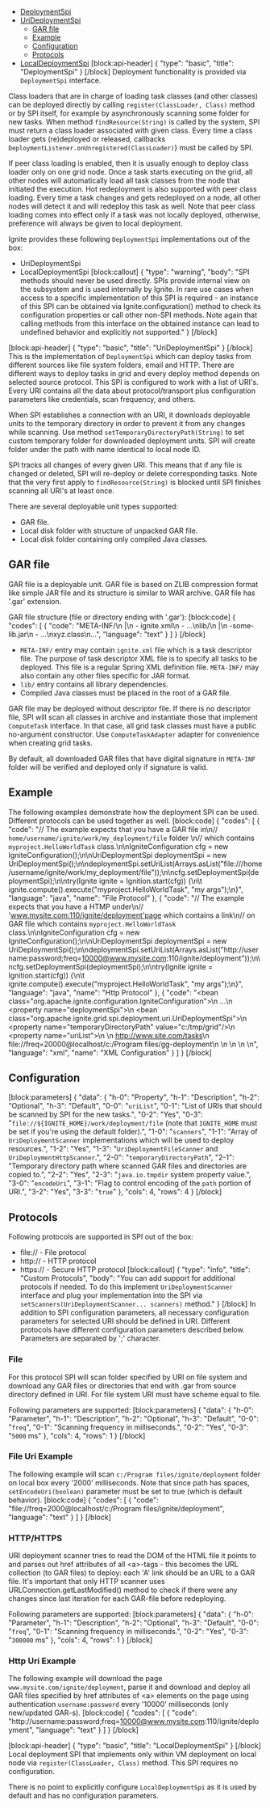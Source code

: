 * [DeploymentSpi](#deploymentspi)
* [UriDeploymentSpi](#urideploymentspi)
  * [GAR file](#section-gar-file)
  * [Example](#section-example)
  * [Configuration](#section-configuration)
  * [Protocols](#section-protocols)
* [LocalDeploymentSpi](#localdeploymentspi)
[block:api-header]
{
  "type": "basic",
  "title": "DeploymentSpi"
}
[/block]
Deployment functionality is provided via `DeploymentSpi` interface.

Class loaders that are in charge of loading task classes (and other classes) can be deployed directly by calling `register(ClassLoader, Class)` method or by SPI itself, for example by asynchronously scanning some folder for new tasks. When method `findResource(String)` is called by the system, SPI must return a class loader associated with given class. Every time a class loader gets (re)deployed or released, callbacks `DeploymentListener.onUnregistered(ClassLoader)`} must be called by SPI.

If peer class loading is enabled, then it is usually enough to deploy class loader only on one grid node. Once a task starts executing on the grid, all other nodes will automatically load all task classes from the node that initiated the execution. Hot redeployment is also supported with peer class loading. Every time a task changes and gets redeployed on a node, all other nodes will detect it and will redeploy this task as well. Note that peer class loading comes into effect only if a task was not locally deployed, otherwise, preference will always be given to local deployment.

Ignite provides these following `DeploymentSpi` implementations out of the box:
  * UriDeploymentSpi
  * LocalDeploymentSpi
[block:callout]
{
  "type": "warning",
  "body": "SPI methods should never be used directly. SPIs provide internal view on the subsystem and is used internally by Ignite. In rare use cases when access to a specific implementation of this SPI is required - an instance of this SPI can be obtained via Ignite.configuration() method to check its configuration properties or call other non-SPI methods. Note again that calling methods from this interface on the obtained instance can lead to undefined behavior and explicitly not supported."
}
[/block]

[block:api-header]
{
  "type": "basic",
  "title": "UriDeploymentSpi"
}
[/block]
This is the implementation of `DeploymentSpi` which can deploy tasks from different sources like file system folders, email and HTTP. There are different ways to deploy tasks in grid and every deploy method depends on selected source protocol. This SPI is configured to work with a list of URI's. Every URI contains all the data about protocol/transport plus configuration parameters like credentials, scan frequency, and others.

When SPI establishes a connection with an URI, it downloads deployable units to the temporary directory in order to prevent it from any changes while scanning. Use method `setTemporaryDirectoryPath(String)` to set custom temporary folder for downloaded deployment units. SPI will create folder under the path with name identical to local node ID.

SPI tracks all changes of every given URI. This means that if any file is changed or deleted, SPI will re-deploy or delete corresponding tasks. Note that the very first apply to `findResource(String)` is blocked until SPI finishes scanning all URI's at least once.

There are several deployable unit types supported:
  * GAR file.
  * Local disk folder with structure of unpacked GAR file.
  * Local disk folder containing only compiled Java classes.

## GAR file
GAR file is a deployable unit. GAR file is based on ZLIB compression format like simple JAR file and its structure is similar to WAR archive. GAR file has '.gar' extension.

GAR file structure (file or directory ending with '.gar'):
[block:code]
{
  "codes": [
    {
      "code": "META-INF/\n        |\n         - ignite.xml\n         - ...\nlib/\n   |\n    -some-lib.jar\n    - ...\nxyz.class\n...",
      "language": "text"
    }
  ]
}
[/block]
  * `META-INF/` entry may contain `ignite.xml` file which is a task descriptor file. The purpose of task descriptor XML file is to specify all tasks to be deployed. This file is a regular Spring XML definition file. `META-INF/` may also contain any other files specific for JAR format.
  * `lib/` entry contains all library dependencies.
  * Compiled Java classes must be placed in the root of a GAR file.

GAR file may be deployed without descriptor file. If there is no descriptor file, SPI will scan all classes in archive and instantiate those that implement `ComputeTask` interface. In that case, all grid task classes must have a public no-argument constructor. Use `ComputeTaskAdapter` adapter for convenience when creating grid tasks.

By default, all downloaded GAR files that have digital signature in `META-INF` folder will be verified and deployed only if signature is valid.

## Example
The following examples demonstrate how the deployment SPI can be used. Different protocols can be used together as well. 
[block:code]
{
  "codes": [
    {
      "code": "// The example expects that you have a GAR file in\n// `home/username/ignite/work/my_deployment/file` folder \n// which contains `myproject.HelloWorldTask` class.\n\nIgniteConfiguration cfg = new IgniteConfiguration();\n\nUriDeploymentSpi deploymentSpi = new UriDeploymentSpi();\n\ndeploymentSpi.setUriList(Arrays.asList(\"file:///home/username/ignite/work/my_deployment/file\"));\n\ncfg.setDeploymentSpi(deploymentSpi);\n\ntry(Ignite ignite = Ignition.start(cfg)) {\n\t  ignite.compute().execute(\"myproject.HelloWorldTask\", \"my args\");\n}",
      "language": "java",
      "name": "File Protocol"
    },
    {
      "code": "// The example expects that you have a HTMP under\n// 'www.mysite.com:110/ignite/deployment'page which contains a link\n// on GAR file which contains `myproject.HelloWorldTask` class.\n\nIgniteConfiguration cfg = new IgniteConfiguration();\n\nUriDeploymentSpi deploymentSpi = new UriDeploymentSpi();\n\ndeploymentSpi.setUriList(Arrays.asList(\"http://username:password;freq=10000@www.mysite.com:110/ignite/deployment\"));\n\ncfg.setDeploymentSpi(deploymentSpi);\n\ntry(Ignite ignite = Ignition.start(cfg)) {\n\t  ignite.compute().execute(\"myproject.HelloWorldTask\", \"my args\");\n}",
      "language": "java",
      "name": "Http Protocol"
    },
    {
      "code": "<bean class=\"org.apache.ignite.configuration.IgniteConfiguration\">\n  ...\n  <property name=\"deploymentSpi\">\n    <bean class=\"org.apache.ignite.grid.spi.deployment.uri.UriDeploymentSpi\">\n      <property name=\"temporaryDirectoryPath\" value=\"c:/tmp/grid\"/>\n      <property name=\"uriList\">\n        <list>\n          <value>http://www.site.com/tasks</value>\n          <value>file://freq=20000@localhost/c:/Program files/gg-deployment</value>\n        </list>\n      </property>\n    </bean>\n  </property>\n</bean>",
      "language": "xml",
      "name": "XML Configuration"
    }
  ]
}
[/block]
## Configuration
[block:parameters]
{
  "data": {
    "h-0": "Property",
    "h-1": "Description",
    "h-2": "Optional",
    "h-3": "Default",
    "0-0": "`uriList`",
    "0-1": "List of URIs that should be scanned by SPI for the new tasks.",
    "0-2": "Yes",
    "0-3": "`file://${IGNITE_HOME}/work/deployment/file` (note that `IGNITE_HOME` must be set if you're using the default folder).",
    "1-0": "`scanners`",
    "1-1": "Array of `UriDeploymentScanner` implementations which will be used to deploy resources.",
    "1-2": "Yes",
    "1-3": "`UriDeploymentFileScanner` and `UriDeploymentHttpScanner`.",
    "2-0": "`temporaryDirectoryPath`",
    "2-1": "Temporary directory path where scanned GAR files and directories are copied to.",
    "2-2": "Yes",
    "2-3": "`java.io.tmpdir` system property value.",
    "3-0": "`encodeUri`",
    "3-1": "Flag to control encoding of the `path` portion of URI.",
    "3-2": "Yes",
    "3-3": "`true`"
  },
  "cols": 4,
  "rows": 4
}
[/block]
## Protocols
Following protocols are supported in SPI out of the box:
  * file:// - File protocol
  * http:// - HTTP protocol
  * https:// - Secure HTTP protocol
[block:callout]
{
  "type": "info",
  "title": "Custom Protocols",
  "body": "You can add support for additional protocols if needed. To do this implement `UriDeploymentScanner` interface and plug your implementation into the SPI via `setScanners(UriDeploymentScanner... scanners)` method."
}
[/block]
In addition to SPI configuration parameters, all necessary configuration parameters for selected URI should be defined in URI. Different protocols have different configuration parameters described below. Parameters are separated by ';' character.

### File
For this protocol SPI will scan folder specified by URI on file system and download any GAR files or directories that end with .gar from source directory defined in URI. For file system URI must have scheme equal to file.

Following parameters are supported:
[block:parameters]
{
  "data": {
    "h-0": "Parameter",
    "h-1": "Description",
    "h-2": "Optional",
    "h-3": "Default",
    "0-0": "`freq`",
    "0-1": "Scanning frequency in milliseconds.",
    "0-2": "Yes",
    "0-3": "`5000` ms"
  },
  "cols": 4,
  "rows": 1
}
[/block]
### File Uri Example
The following example will scan `c:/Program files/ignite/deployment` folder on local box every '2000' milliseconds. Note that since path has spaces, `setEncodeUri(boolean)` parameter must be set to true (which is default behavior).
[block:code]
{
  "codes": [
    {
      "code": "file://freq=2000@localhost/c:/Program files/ignite/deployment",
      "language": "text"
    }
  ]
}
[/block]
### HTTP/HTTPS
URI deployment scanner tries to read the DOM of the HTML file it points to and parses out href attributes of all &lt;a&gt;-tags - this becomes the URL collection (to GAR files) to deploy: each 'A' link should be an URL to a GAR file. It's important that only HTTP scanner uses URLConnection.getLastModified() method to check if there were any changes since last iteration for each GAR-file before redeploying. 

Following parameters are supported:
[block:parameters]
{
  "data": {
    "h-0": "Parameter",
    "h-1": "Description",
    "h-2": "Optional",
    "h-3": "Default",
    "0-0": "`freq`",
    "0-1": "Scanning frequency in milliseconds.",
    "0-2": "Yes",
    "0-3": "`300000` ms"
  },
  "cols": 4,
  "rows": 1
}
[/block]
### Http Uri Example
The following example will download the page `www.mysite.com/ignite/deployment`, parse it and download and deploy all GAR files specified by href attributes of &lt;a&gt; elements on the page using authentication `username:password` every '10000' milliseconds (only new/updated GAR-s).
[block:code]
{
  "codes": [
    {
      "code": "http://username:password;freq=10000@www.mysite.com:110/ignite/deployment",
      "language": "text"
    }
  ]
}
[/block]

[block:api-header]
{
  "type": "basic",
  "title": "LocalDeploymentSpi"
}
[/block]
Local deployment SPI that implements only within VM deployment on local node via `register(ClassLoader, Class)` method. This SPI requires no configuration.

There is no point to explicitly configure `LocalDeploymentSpi` as it is used by default and has no configuration parameters.